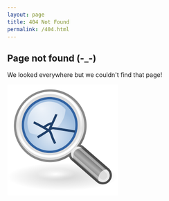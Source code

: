 ```yaml
---
layout: page
title: 404 Not Found
permalink: /404.html
---
```


## Page not found (-_-)

We looked everywhere but we couldn't find that page!

![A Magnifying Glass](/assets/images/not-found.png)

<!---Try using the links sitemap to find what you are looking for.--->